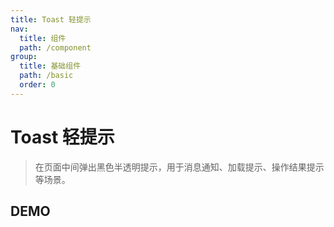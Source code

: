 ```yaml
---
title: Toast 轻提示
nav:
  title: 组件
  path: /component
group:
  title: 基础组件
  path: /basic
  order: 0
---
```


# Toast 轻提示

> 在页面中间弹出黑色半透明提示，用于消息通知、加载提示、操作结果提示等场景。

## DEMO

<code src="./demo/doc.tsx"></code>

<API src="./toast.tsx"></API>
